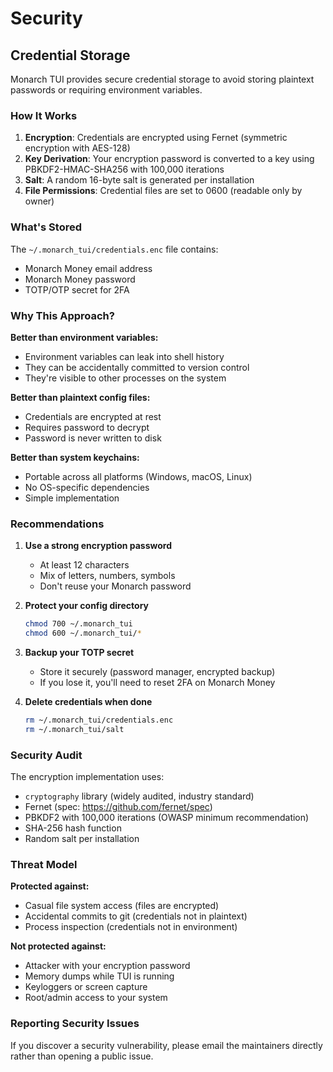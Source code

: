 # Security

## Credential Storage

Monarch TUI provides secure credential storage to avoid storing plaintext passwords or requiring environment variables.

### How It Works

1. **Encryption**: Credentials are encrypted using Fernet (symmetric encryption with AES-128)
2. **Key Derivation**: Your encryption password is converted to a key using PBKDF2-HMAC-SHA256 with 100,000 iterations
3. **Salt**: A random 16-byte salt is generated per installation
4. **File Permissions**: Credential files are set to 0600 (readable only by owner)

### What's Stored

The `~/.monarch_tui/credentials.enc` file contains:
- Monarch Money email address
- Monarch Money password
- TOTP/OTP secret for 2FA

### Why This Approach?

**Better than environment variables:**
- Environment variables can leak into shell history
- They can be accidentally committed to version control
- They're visible to other processes on the system

**Better than plaintext config files:**
- Credentials are encrypted at rest
- Requires password to decrypt
- Password is never written to disk

**Better than system keychains:**
- Portable across all platforms (Windows, macOS, Linux)
- No OS-specific dependencies
- Simple implementation

### Recommendations

1. **Use a strong encryption password**
   - At least 12 characters
   - Mix of letters, numbers, symbols
   - Don't reuse your Monarch password

2. **Protect your config directory**
   ```bash
   chmod 700 ~/.monarch_tui
   chmod 600 ~/.monarch_tui/*
   ```

3. **Backup your TOTP secret**
   - Store it securely (password manager, encrypted backup)
   - If you lose it, you'll need to reset 2FA on Monarch Money

4. **Delete credentials when done**
   ```bash
   rm ~/.monarch_tui/credentials.enc
   rm ~/.monarch_tui/salt
   ```

### Security Audit

The encryption implementation uses:
- `cryptography` library (widely audited, industry standard)
- Fernet (spec: https://github.com/fernet/spec)
- PBKDF2 with 100,000 iterations (OWASP minimum recommendation)
- SHA-256 hash function
- Random salt per installation

### Threat Model

**Protected against:**
- Casual file system access (files are encrypted)
- Accidental commits to git (credentials not in plaintext)
- Process inspection (credentials not in environment)

**Not protected against:**
- Attacker with your encryption password
- Memory dumps while TUI is running
- Keyloggers or screen capture
- Root/admin access to your system

### Reporting Security Issues

If you discover a security vulnerability, please email the maintainers directly rather than opening a public issue.
